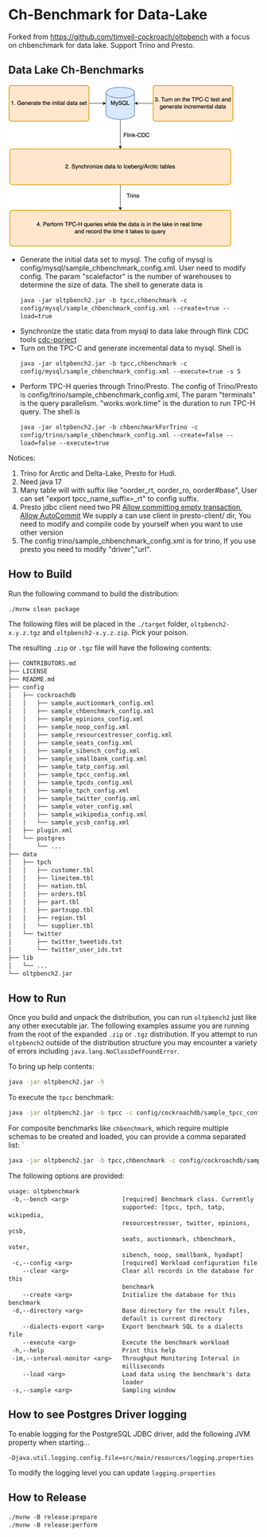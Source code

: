 # Ch-Benchmark for Data-Lake
Forked from https://github.com/timveil-cockroach/oltpbench with a focus on chbenchmark for data lake. Support Trino and Presto.
## Data Lake Ch-Benchmarks
![design](benchmark-design.png)

- Generate the initial data set to mysql. The cofig of mysql is config/mysql/sample_chbenchmark_config.xml. User need to
  modify config. The param "scalefactor" is the number of  warehouses to determine the size of data. The shell to generate
  data is 
  ```
  java -jar oltpbench2.jar -b tpcc,chbenchmark -c config/mysql/sample_chbenchmark_config.xml --create=true --load=true
  ```
- Synchronize the static data from mysql to data lake through flink CDC tools [cdc-porject]()
- Turn on the TPC-C and generate incremental data to mysql. Shell is 
  ```
  java -jar oltpbench2.jar -b tpcc,chbenchmark -c config/mysql/sample_chbenchmark_config.xml --execute=true -s 5
  ```
- Perform TPC-H queries through Trino/Presto. The config of Trino/Presto is config/trino/sample_chbenchmark_config.xml, 
  The param "terminals" is the query parallelism. "works.work.time" is the 
  duration to run TPC-H query. The shell is
  ```
  java -jar oltpbench2.jar -b chbenchmarkForTrino -c config/trino/sample_chbenchmark_config.xml --create=false --load=false --execute=true
  ```

Notices:
1. Trino for Arctic and Delta-Lake, Presto for Hudi.
2. Need java 17
3. Many table will with suffix like "oorder_rt, oorder_ro, oorder#base", User can set "export tpcc_name_suffix=_rt" to config suffix. 
4. Presto jdbc client need two PR [Allow committing empty transaction](https://github.com/prestodb/presto/pull/18136), [Allow AutoCommit](https://github.com/prestodb/presto/pull/18135)
   We supply a can use client in presto-client/ dir, You need to modify and compile code by yourself when you want to use other version
5. The config trino/sample_chbenchmark_config.xml is for trino, If you use presto you need to modify "driver","url". 


## How to Build
Run the following command to build the distribution:
```bash
./mvnw clean package
```

The following files will be placed in the `./target` folder, `oltpbench2-x.y.z.tgz` and `oltpbench2-x.y.z.zip`.  Pick your poison.

The resulting `.zip` or `.tgz` file will have the following contents: 

```text
├── CONTRIBUTORS.md
├── LICENSE
├── README.md
├── config
│   ├── cockroachdb
│   │   ├── sample_auctionmark_config.xml
│   │   ├── sample_chbenchmark_config.xml
│   │   ├── sample_epinions_config.xml
│   │   ├── sample_noop_config.xml
│   │   ├── sample_resourcestresser_config.xml
│   │   ├── sample_seats_config.xml
│   │   ├── sample_sibench_config.xml
│   │   ├── sample_smallbank_config.xml
│   │   ├── sample_tatp_config.xml
│   │   ├── sample_tpcc_config.xml
│   │   ├── sample_tpcds_config.xml
│   │   ├── sample_tpch_config.xml
│   │   ├── sample_twitter_config.xml
│   │   ├── sample_voter_config.xml
│   │   ├── sample_wikipedia_config.xml
│   │   └── sample_ycsb_config.xml
│   ├── plugin.xml
│   └── postgres
│       └── ...
├── data
│   ├── tpch
│   │   ├── customer.tbl
│   │   ├── lineitem.tbl
│   │   ├── nation.tbl
│   │   ├── orders.tbl
│   │   ├── part.tbl
│   │   ├── partsupp.tbl
│   │   ├── region.tbl
│   │   └── supplier.tbl
│   └── twitter
│       ├── twitter_tweetids.txt
│       └── twitter_user_ids.txt
├── lib
│   └── ...
└── oltpbench2.jar
```

## How to Run
Once you build and unpack the distribution, you can run `oltpbench2` just like any other executable jar.  The following examples assume you are running from the root of the expanded `.zip` or `.tgz` distribution.  If you attempt to run `oltpbench2` outside of the distribution structure you may encounter a variety of errors including `java.lang.NoClassDefFoundError`.

To bring up help contents:
```bash
java -jar oltpbench2.jar -h
```

To execute the `tpcc` benchmark:
```bash
java -jar oltpbench2.jar -b tpcc -c config/cockroachdb/sample_tpcc_config.xml --create=true --load=true --execute=true -s 5
```

For composite benchmarks like `chbenchmark`, which require multiple schemas to be created and loaded, you can provide a comma separated list: `
```bash
java -jar oltpbench2.jar -b tpcc,chbenchmark -c config/cockroachdb/sample_chbenchmark_config.xml --create=true --load=true --execute=true -s 5
```

The following options are provided:

```text
usage: oltpbenchmark
 -b,--bench <arg>               [required] Benchmark class. Currently
                                supported: [tpcc, tpch, tatp, wikipedia,
                                resourcestresser, twitter, epinions, ycsb,
                                seats, auctionmark, chbenchmark, voter,
                                sibench, noop, smallbank, hyadapt]
 -c,--config <arg>              [required] Workload configuration file
    --clear <arg>               Clear all records in the database for this
                                benchmark
    --create <arg>              Initialize the database for this benchmark
 -d,--directory <arg>           Base directory for the result files,
                                default is current directory
    --dialects-export <arg>     Export benchmark SQL to a dialects file
    --execute <arg>             Execute the benchmark workload
 -h,--help                      Print this help
 -im,--interval-monitor <arg>   Throughput Monitoring Interval in
                                milliseconds
    --load <arg>                Load data using the benchmark's data
                                loader
 -s,--sample <arg>              Sampling window
```

## How to see Postgres Driver logging
To enable logging for the PostgreSQL JDBC driver, add the following JVM property when starting...
```
-Djava.util.logging.config.file=src/main/resources/logging.properties
```
To modify the logging level you can update `logging.properties`

## How to Release
```
./mvnw -B release:prepare
./mvnw -B release:perform
```